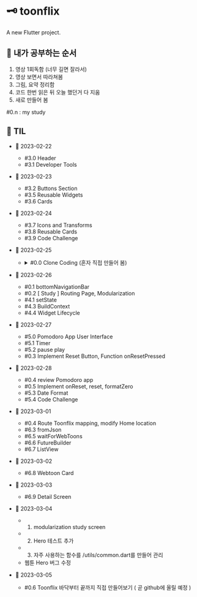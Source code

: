 # 🗝 toonflix

A new Flutter project.

## 📑 내가 공부하는 순서
  1. 영상 1회독함 (너무 길면 잘라서)
  2. 영상 보면서 따라쳐봄
  3. 그림, 요약 정리함
  4. 코드 한번 읽은 뒤 오늘 했던거 다 지움
  5. 새로 만들어 봄

#0.n : my study

## 📑 TIL

- 🌸 2023-02-22
  - #3.0 Header
  - #3.1 Developer Tools

- 🌸 2023-02-23
  - #3.2 Buttons Section
  - #3.5 Reusable Widgets
  - #3.6 Cards

- 🌸 2023-02-24
  - #3.7 Icons and Transforms
  - #3.8 Reusable Cards
  - #3.9 Code Challenge
  
- 🌸 2023-02-25
  - <details>
    <summary>#0.0 Clone Coding (혼자 직접 만들어 봄)</summary>
    (https://github.com/GangOn0215/flutter-clone-coding.git) <br>
    <img src="https://user-images.githubusercontent.com/96044518/221884524-0f01270f-2bc5-442e-a0e5-dfbcf2dfcd7e.jpg" width="300" height="600"> 
   </details>
  
  
- 🌸 2023-02-26
  - #0.1 bottomNavigationBar
  - #0.2 [ Study ] Routing Page, Modularization 
  - #4.1 setState
  - #4.3 BuildContext 
  - #4.4 Widget Lifecycle
  
- 🌸 2023-02-27
  - #5.0 Pomodoro App User Interface
  - #5.1 Timer
  - #5.2 pause play
  - #0.3 Implement Reset Button, Function onResetPressed 
  
- 🌸 2023-02-28
  - #0.4 review Pomodoro app
  - #0.5 Implement onReset, reset, formatZero
  - #5.3 Date Format
  - #5.4 Code Challenge

- 🌸 2023-03-01
  - #0.4 Route Toonflix mapping, modify Home location
  - #6.3 fromJson
  - #6.5 waitForWebToons
  - #6.6 FutureBuilder
  - #6.7 ListView 

- 🌸 2023-03-02
  - #6.8 Webtoon Card
  
- 🌸 2023-03-03
  - #6.9 Detail Screen

- 🌸 2023-03-04
  - 1. modularization study screen 
  - 2. Hero 테스트 추가
  - 3. 자주 사용하는 함수를 /utils/common.dart를 만들어 관리
  - 웹툰 Hero 버그 수정
  
- 🌸 2023-03-05
  - #0.6 Toonflix 바닥부터 끝까지 직접 만들어보기 ( 곧 github에 올릴 예정 )
